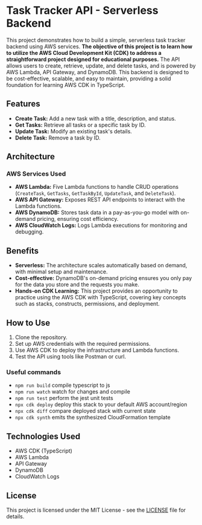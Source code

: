 # Task Tracker API - Serverless Backend

This project demonstrates how to build a simple, serverless task tracker backend using AWS services. **The objective of this project is to learn how to utilize the AWS Cloud Development Kit (CDK) to address a straightforward project designed for educational purposes.** The API allows users to create, retrieve, update, and delete tasks, and is powered by AWS Lambda, API Gateway, and DynamoDB. This backend is designed to be cost-effective, scalable, and easy to maintain, providing a solid foundation for learning AWS CDK in TypeScript.

## Features

- **Create Task:** Add a new task with a title, description, and status.
- **Get Tasks:** Retrieve all tasks or a specific task by ID.
- **Update Task:** Modify an existing task's details.
- **Delete Task:** Remove a task by ID.

## Architecture

### AWS Services Used

- **AWS Lambda:** Five Lambda functions to handle CRUD operations (`CreateTask`, `GetTasks`, `GetTaskById`, `UpdateTask`, and `DeleteTask`).
- **AWS API Gateway:** Exposes REST API endpoints to interact with the Lambda functions.
- **AWS DynamoDB:** Stores task data in a pay-as-you-go model with on-demand pricing, ensuring cost efficiency.
- **AWS CloudWatch Logs:** Logs Lambda executions for monitoring and debugging.

## Benefits

- **Serverless:** The architecture scales automatically based on demand, with minimal setup and maintenance.
- **Cost-effective:** DynamoDB's on-demand pricing ensures you only pay for the data you store and the requests you make.
- **Hands-on CDK Learning:** This project provides an opportunity to practice using the AWS CDK with TypeScript, covering key concepts such as stacks, constructs, permissions, and deployment.

## How to Use

1. Clone the repository.
2. Set up AWS credentials with the required permissions.
3. Use AWS CDK to deploy the infrastructure and Lambda functions.
4. Test the API using tools like Postman or curl.

### Useful commands

- `npm run build`   compile typescript to js
- `npm run watch`   watch for changes and compile
- `npm run test`    perform the jest unit tests
- `npx cdk deploy`  deploy this stack to your default AWS account/region
- `npx cdk diff`    compare deployed stack with current state
- `npx cdk synth`   emits the synthesized CloudFormation template

## Technologies Used

- AWS CDK (TypeScript)
- AWS Lambda
- API Gateway
- DynamoDB
- CloudWatch Logs

## License

This project is licensed under the MIT License - see the [LICENSE](LICENSE) file for details.
